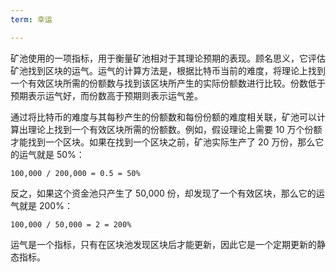 ```yaml
---
term: 幸运

---
```

矿池使用的一项指标，用于衡量矿池相对于其理论预期的表现。顾名思义，它评估矿池找到区块的运气。运气的计算方法是，根据比特币当前的难度，将理论上找到一个有效区块所需的份额数与找到该区块所产生的实际份额数进行比较。份数低于预期表示运气好，而份数高于预期则表示运气差。

通过将比特币的难度与其每秒产生的份额数和每份份额的难度相关联，矿池可以计算出理论上找到一个有效区块所需的份额数。例如，假设理论上需要 10 万个份额才能找到一个区块。如果在找到一个区块之前，矿池实际生产了 20 万份，那么它的运气就是 50%：

```text
100,000 / 200,000 = 0.5 = 50%
```

反之，如果这个资金池只产生了 50,000 份，却发现了一个有效区块，那么它的运气就是 200%：

```text
100,000 / 50,000 = 2 = 200%
```

运气是一个指标，只有在区块池发现区块后才能更新，因此它是一个定期更新的静态指标。